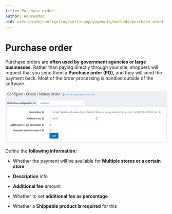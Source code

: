 ```yaml
---
title: Purchase order
author: AndreiMaz
uid: user-guide/configuring/settingup/payments/methods/purchase-order
---
```

# Purchase order

Purchase orders are **often used by government agencies or large businesses.** Rather than paying directly through your site, shoppers will request that you send them a **Purchase order (PO),** and they will send the payment back. Most of the order processing is handled outside of the software.

![purchaseorder](/user-guide/configuring/settingup/payments/_static/purchaseorder.png)

Define the **following information:**

* Whether the payment will be available for **Multiple stores or a certain store**

* **Description** info

* **Additional fee** amount  

* Whether to set **additional fee as percentage**

* Whether a **Shippable product is required** for this
